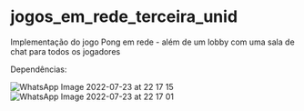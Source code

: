 # jogos_em_rede_terceira_unid
Implementação do jogo Pong em rede - além de um lobby com uma sala de chat para todos os jogadores


Dependências:

![WhatsApp Image 2022-07-23 at 22 17 15](https://user-images.githubusercontent.com/44793167/180629480-aa8c9a3b-e696-499e-ad88-1151cb52c95c.jpeg)
![WhatsApp Image 2022-07-23 at 22 17 01](https://user-images.githubusercontent.com/44793167/180629482-3af43e46-c9eb-4f57-9af9-d05ef1e8d063.jpeg)
